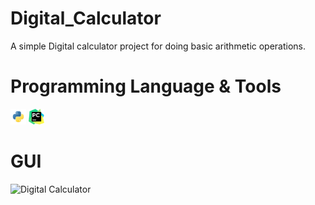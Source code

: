 # Digital_Calculator
A simple Digital calculator project for doing basic arithmetic operations.

# Programming Language & Tools
[<code><img height="25" src="https://github.com/github/explore/blob/main/topics/python/python.png"></code>](https://www.python.org/)
[<code><img height="25" src="https://github.com/github/explore/blob/main/topics/pycharm/pycharm.png"></code>](https://www.jetbrains.com/pycharm/)

# GUI
<img width="392" alt="Digital Calculator" src="https://user-images.githubusercontent.com/100073823/184258149-4caca674-f910-48e5-b784-6a659701e2ad.png">
